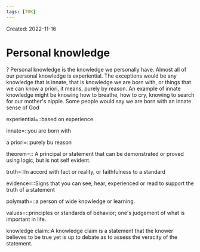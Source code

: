 ```yaml
---
tags: [TOK] 
---
```

Created: 2022-11-16

# Personal knowledge
?
Personal knowledge is the knowledge we personally have. Almost all of our personal knowledge is experiential. The exceptions would be any knowledge that is innate, that is knowledge we are born with, or things that we can know a priori, it means, purely by reason. An example of innate knowledge might be knowing how to breathe, how to cry, knowing to search for our mother's nipple. Some people would say we are born with an innate sense of God
<!--SR:!2023-01-16,36,230-->

experiential=::based on experience
<!--SR:!2023-03-05,62,230-->
innate=::you are born with
<!--SR:!2023-01-21,39,230-->
a priori=::purely bu reason
<!--SR:!2023-01-20,39,230-->

theorem=:: A principal or statement that can be demonstrated or proved using logic, but is not self evident. 
<!--SR:!2023-03-14,66,230-->
truth=::In accord with fact or reality, or faithfulness to a standard
<!--SR:!2023-01-22,40,230-->
evidence=::Signs that you can see, hear, experienced or read to support the truth of a statement
<!--SR:!2023-03-27,74,230-->
polymath=::a person of wide knowledge or learning.
<!--SR:!2023-02-23,55,240-->
values=::principles or standards of behavior; one's judgement of what is important in life.
<!--SR:!2023-02-08,46,240-->
knowledge claim::A knowledge claim is a statement that the knower believes to be true yet is up to debate as to assess the veracity of the statement.
<!--SR:!2023-02-05,45,240-->